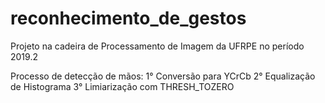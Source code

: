 # reconhecimento_de_gestos
Projeto na cadeira de Processamento de Imagem da UFRPE no período 2019.2

Processo de detecção de mãos:
1° Conversão para YCrCb
2° Equalização de Histograma
3° Limiarização com THRESH_TOZERO 
